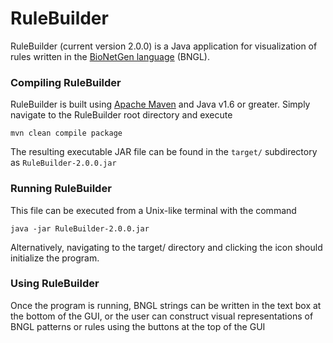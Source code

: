 # RuleBuilder

RuleBuilder (current version 2.0.0) is a Java application for visualization of rules written in the [BioNetGen language](http://www.bionetgen.org) (BNGL).

### Compiling RuleBuilder

RuleBuilder is built using [Apache Maven](https://maven.apache.org/) and Java v1.6 or greater.  Simply navigate to the RuleBuilder root directory and execute

``mvn clean compile package``

The resulting executable JAR file can be found in the ``target/`` subdirectory as ``RuleBuilder-2.0.0.jar``

### Running RuleBuilder
This file can be executed from a Unix-like terminal with the command 

``java -jar RuleBuilder-2.0.0.jar``

Alternatively, navigating to the target/ directory and clicking the icon should initialize the program.

### Using RuleBuilder
Once the program is running, BNGL strings can be written in the text box at the bottom of the GUI, or the user can construct visual representations of BNGL patterns or rules using the buttons at the top of the GUI
